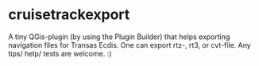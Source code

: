 # cruisetrackexport

A tiny QGis-plugin (by using the Plugin Builder) that helps exporting navigation files for Transas Ecdis. 
One can export rtz-, rt3, or cvt-file.
Any tips/ help/ tests are welcome. :)
